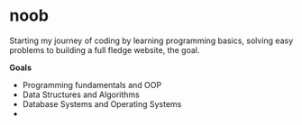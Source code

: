 # noob
Starting my journey of coding by learning programming basics, solving easy problems to building a full fledge website, the goal.

**Goals**
- Programming fundamentals and OOP
- Data Structures and Algorithms
- Database Systems and Operating Systems
- 
